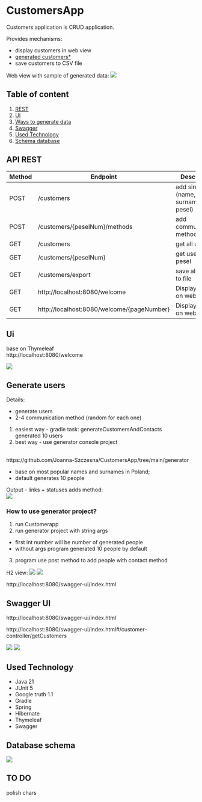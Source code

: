 # CustomersApp

Customers application is CRUD application. 

Provides mechanisms:

- display customers in web view
- [generated customers*](#generate-users)
- save customers to CSV file


Web view with sample of generated data:
<img src="/images/view-welcome.JPG">

## Table of content

1. [REST](#api-rest)
2. [UI](#ui)
1. [Ways to generate data](#generate-users)
2. [Swagger](#swagger-ui)
1. [Used Technology](#used-technology-and-lib)
2. [Schema database](#database-schema)


## API REST

| Method    | Endpoint |   Description  |
|-----------|----------|-------------|
| POST    | /customers    | add single user (name, surname, pesel) |
| POST | /customers/{peselNum}/methods     | add communication method to user |
| GET | /customers    | get all users |
| GET | /customers/{peselNum}    | get user by pesel |
| GET | /customers/export    | save all users to file |
| GET | http://localhost:8080/welcome   | Display all user on website|
| GET | http://localhost:8080/welcome/{pageNumber}     |Display all user on website|

## Ui

base on Thymeleaf
</br>
http://localhost:8080/welcome

<img src="/images/view-welcome.JPG">

## Generate users

Details: 
* generate users 
* 2-4 communication method (random for each one)

1. easiest way - gradle task: generateCustomersAndContacts </br>
generated 10 users
1. best way - use generator console project
</br>
https://github.com/Joanna-Szczesna/CustomersApp/tree/main/generator

* base on most popular names and surnames in Poland;
* default generates 10 people

Output - links + statuses adds method:
</br>
<img src="/images/customer_generator_output.JPG">

### How to use generator project?

1. run Customerapp
2. run generator project with string args 
* first int number will be number of generated people
* without args program generated 10 people by default
3. program use post method to add people with contact method


H2 view:
<img src="/images/h2_console.JPG">
<img src="/images/h2_console_methods.JPG">

http://localhost:8080/swagger-ui/index.html


## Swagger UI

http://localhost:8080/swagger-ui/index.html

http://localhost:8080/swagger-ui/index.html#/customer-controller/getCustomers

<img src="/images/swagger_getCustomers_0.JPG">
<img src="/images/swagger_getCustomers.JPG">

## Used Technology

- Java 21
- JUnit 5
- Google truth 1.1
- Gradle
- Spring
- Hibernate
- Thymeleaf
- Swagger

## Database schema

<img src="/images/costumerDB_schema.png">

## TO DO
polish chars
